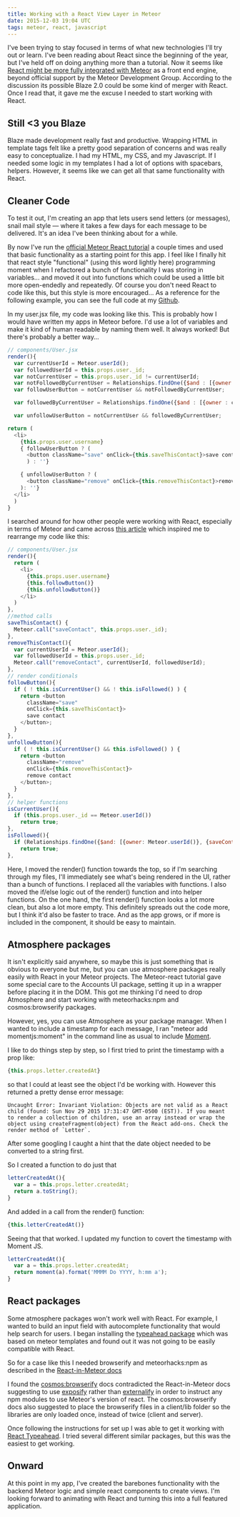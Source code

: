 ```yaml
---
title: Working with a React View Layer in Meteor
date: 2015-12-03 19:04 UTC
tags: meteor, react, javascript
---
```


I've been trying to stay focused in terms of what new technologies I'll try out or learn. I've been reading about React since the beginning of the year, but I've held off on doing anything more than a tutorial. Now it seems like [React might be more fully integrated with Meteor](https://forums.meteor.com/t/next-steps-on-blaze-and-the-view-layer/13561) as a front end engine, beyond official support by the Meteor Development Group. According to the discussion its possible Blaze 2.0 could be some kind of merger with React. Once I read that, it gave me the excuse I needed to start working with React.

## Still <3 you Blaze

Blaze made development really fast and productive. Wrapping HTML in template tags felt like a pretty good separation of concerns and was really easy to conceptualize. I had my HTML, my CSS, and my Javascript. If I needed some logic in my templates I had a lot of options with spacebars, helpers. However, it seems like we can get all that same functionality with React.

## Cleaner Code

To test it out, I'm creating an app that lets users send letters (or messages), snail mail style — where it takes a few days for each message to be delivered. It's an idea I've been thinking about for a while.

By now I've run the [official Meteor React tutorial](https://www.meteor.com/tutorials/react/creating-an-app) a couple times and used that basic functionality as a starting point for this app. I feel like I finally hit that react style "functional" (using this word lightly here) programming moment when I refactored a bunch of functionality I was storing in variables... and moved it out into functions which could be used a little bit more open-endedly and repeatedly. Of course you don't need React to code like this, but this style is more encouraged... As a reference for the following example, you can see the full code at my [Github](https://github.com/austinsamsel/snail).

In my user.jsx file, my code was looking like this. This is probably how I would have written my apps in Meteor before. I'd use a lot of variables and make it kind of human readable by naming them well. It always worked! But there's probably a better way…

  ```javascript
  // components/User.jsx
  render(){
    var currentUserId = Meteor.userId();
    var followedUserId = this.props.user._id;
    var notCurrentUser = this.props.user._id != currentUserId;
    var notFollowedByCurrentUser = Relationships.findOne({$and : [{owner : currentUserId}, {saveContact : followedUserId}] }) == null;
    var followUserButton = notCurrentUser && notFollowedByCurrentUser;

    var followedByCurrentUser = Relationships.findOne({$and : [{owner : currentUserId}, {saveContact : followedUserId}] }) != null;

    var unfollowUserButton = notCurrentUser && followedByCurrentUser;

  return (
    <li>
      {this.props.user.username}
      { followUserButton ? (
        <button className="save" onClick={this.saveThisContact}>save contact</button>
        ) : ''}

      { unfollowUserButton ? (
        <button className="remove" onClick={this.removeThisContact}>remove contact</button>
      ): ''}
    </li>
    )
  }
  ```

I searched around for how other people were working with React, especially in terms of Meteor and came across [this article](http://blog.differential.com/react-for-meteor-developers/) which inspired me to rearrange my code like this:

  ```javascript
  // components/User.jsx
  render(){
    return (
      <li>
        {this.props.user.username}
        {this.followButton()}
        {this.unfollowButton()}
      </li>
    )
  },
  //method calls
  saveThisContact() {
    Meteor.call("saveContact", this.props.user._id);
  },
  removeThisContact(){
    var currentUserId = Meteor.userId();
    var followedUserId = this.props.user._id;
    Meteor.call("removeContact", currentUserId, followedUserId);
  },
  // render conditionals
  followButton(){
    if ( ! this.isCurrentUser() && ! this.isFollowed() ) {
      return <button
        className="save"
        onClick={this.saveThisContact}>
        save contact
      </button>;
    }
  },
  unfollowButton(){
    if ( ! this.isCurrentUser() && this.isFollowed() ) {
      return <button
        className="remove"
        onClick={this.removeThisContact}>
        remove contact
      </button>;
    }
  },
  // helper functions
  isCurrentUser(){
    if (this.props.user._id == Meteor.userId())
      return true;
  },
  isFollowed(){
    if (Relationships.findOne({$and: [{owner: Meteor.userId()}, {saveContact: this.props.user._id}] }) != null)
      return true;
  },
  ```

Here, I moved the render() function towards the top, so if I'm searching through my files, I'll immediately see what's being rendered in the UI, rather than a bunch of functions. I replaced all the variables with functions. I also moved the if/else logic out of the render() function and into helper functions. On the one hand, the first render() function looks a lot more clean, but also a lot more empty. This definitely spreads out the code more, but I think it'd also be faster to trace. And as the app grows, or if more is included in the component, it should be easy to maintain.

## Atmosphere packages

It isn't explicitly said anywhere, so maybe this is just something that is obvious to everyone but me, but you can use atmosphere packages really easily with React in your Meteor projects. The Meteor-react tutorial gave some special care to the Accounts UI package, setting it up in a wrapper before placing it in the DOM. This got me thinking I'd need to drop Atmosphere and start working with meteorhacks:npm and cosmos:browserify packages.

However, yes, you can use Atmosphere as your package manager. When I wanted to include a timestamp for each message, I ran "meteor add momentjs:moment" in the command line as usual to include [Moment](http://momentjs.com/).

I like to do things step by step, so I first tried to print the timestamp with a prop like:

  ```javascript
  {this.props.letter.createdAt}
  ```

so that I could at least see the object I'd be working with. However this returned a pretty dense error message:

  ```plaintext
  Uncaught Error: Invariant Violation: Objects are not valid as a React child (found: Sun Nov 29 2015 17:31:47 GMT-0500 (EST)). If you meant to render a collection of children, use an array instead or wrap the object using createFragment(object) from the React add-ons. Check the render method of `Letter`.
  ```

After some googling I caught a hint that the date object needed to be converted to a string first.

So I created a function to do just that

  ```javascript
  letterCreatedAt(){
    var a = this.props.letter.createdAt;
    return a.toString();
  }
  ```

And added in a call from the render() function:

  ```javascript
  {this.letterCreatedAt()}
  ```

Seeing that that worked. I updated my function to covert the timestamp with Moment JS.

  ```javascript
  letterCreatedAt(){
    var a = this.props.letter.createdAt;
    return moment(a).format('MMMM Do YYYY, h:mm a');
  }
  ```

## React packages

Some atmosphere packages won't work well with React. For example, I wanted to build an input field with autocomplete functionality that would help search for users. I began installing the [typeahead package](https://github.com/sergeyt/meteor-typeahead/) which was based on meteor templates and found out it was not going to be easily compatible with React.

So for a case like this I needed browserify and meteorhacks:npm as described in the [React-in-Meteor docs](http://react-in-meteor.readthedocs.org/en/latest/client-npm/)

I found the [cosmos:browserify](https://github.com/elidoran/cosmos-browserify) docs contradicted the React-in-Meteor docs suggesting to use [exposify](https://www.npmjs.com/package/browserify-exposify) rather than [externalify](https://www.npmjs.com/package/externalify) in order to instruct any npm modules to use Meteor's version of react. The cosmos:browserify docs also suggested to place the browserify files in a client/lib folder so the libraries are only loaded once, instead of twice (client and server).

Once following the instructions for set up I was able to get it working with [React Typeahead](https://www.npmjs.com/package/react-typeahead). I tried several different similar packages, but this was the easiest to get working.


## Onward

At this point in my app, I've created the barebones functionality with the backend Meteor logic and simple react components to create views. I'm looking forward to animating with React and turning this into a full featured application.
